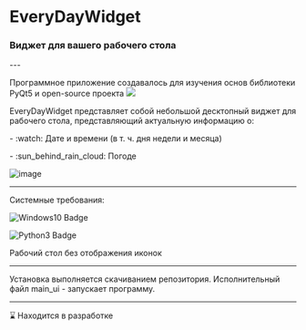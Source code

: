 <div id="header">
  <h1>EveryDayWidget</h1>
  <h3>Виджет для вашего рабочего стола</h3>
</div>
---

<div id="description">
  <p>Программное приложение создавалось для изучения основ библиотеки PyQt5 и open-source проекта <a href="https://open-meteo.com/en/docs"><img src="https://img.shields.io/badge/API-OpenMeteo-orange"/></a></p>
  <p>EveryDayWidget представляет собой небольшой десктопный виджет для рабочего стола, представляющий актуальную информацию о:</p>
  <p> - :watch: Дате и времени (в т. ч. дня недели и месяца)</p>
  <p> - :sun_behind_rain_cloud: Погоде </p>
</div>

![image](https://user-images.githubusercontent.com/71366294/190577172-ca992fde-221e-445d-bf5a-ce88d5f48486.png)



---

<div id="requirements">
  <p>Системные требования:</p>
  <p><img src="https://img.shields.io/badge/Windows-0078D6?style=for-the-badge&logo=windows&logoColor=white" alt="Windows10 Badge"/></p>
  <p><img src="https://img.shields.io/badge/-Python%203%20и%20выше-blue" alt="Python3 Badge"/></p>
  <p>Рабочий стол без отображения иконок</p>

---

<div id="installation">
  <p>Установка выполняется скачиванием репозитория. Исполнительный файл main_ui - запускает программу.</p>
</div>


---
:hourglass: Находится в разработке

<!--![EveryDayWidget](https://user-images.githubusercontent.com/71366294/188083685-98b676ac-fceb-4a21-8a81-e79c0ec4b3a4.png) --!>
